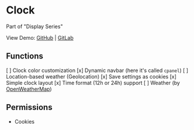 # Clock

Part of "Display Series"

View Demo: [GitHub](https://reinhart1010.github.io/display-clock/) | [GitLab](https://reinhart1010.gitlab.io/display-clock/)

## Functions

[ ] Clock color customization
[x] Dynamic navbar (here it's called `cpanel`)
[ ] Location-based weather (Geolocation)
[x] Save settings as cookies
[x] Simple clock layout
[x] Time format (12h or 24h) support
[ ] Weather (by [OpenWeatherMap](https://www.openweathermap.org))

## Permissions

+ Cookies
